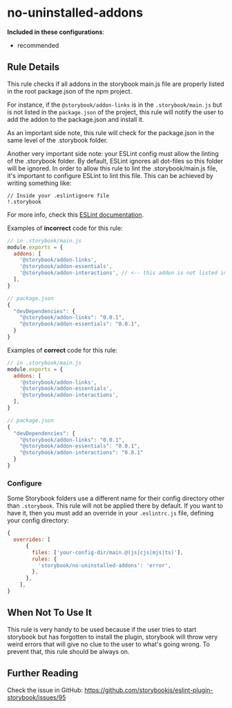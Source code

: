 # no-uninstalled-addons

<!-- RULE-CATEGORIES:START -->

**Included in these configurations**: <ul><li>recommended</li></ul>

<!-- RULE-CATEGORIES:END -->

## Rule Details

This rule checks if all addons in the storybook main.js file are properly listed in the root package.json of the npm project.

For instance, if the `@storybook/addon-links` is in the `.storybook/main.js` but is not listed in the `package.json` of the project, this rule will notify the user to add the addon to the package.json and install it.

As an important side note, this rule will check for the package.json in the same level of the .storybook folder.

Another very important side note: your ESLint config must allow the linting of the .storybook folder. By default, ESLint ignores all dot-files so this folder will be ignored. In order to allow this rule to lint the .storybook/main.js file, it's important to configure ESLint to lint this file. This can be achieved by writing something like:

```
// Inside your .eslintignore file
!.storybook
```

For more info, check this [ESLint documentation](https://eslint.org/docs/latest/user-guide/configuring/ignoring-code#:~:text=In%20addition%20to,contents%2C%20are%20ignored).

Examples of **incorrect** code for this rule:

```js
// in .storybook/main.js
module.exports = {
  addons: [
    '@storybook/addon-links',
    '@storybook/addon-essentials',
    '@storybook/addon-interactions', // <-- this addon is not listed in the package.json
  ],
}

// package.json
{
  "devDependencies": {
    "@storybook/addon-links": "0.0.1",
    "@storybook/addon-essentials": "0.0.1",
  }
}
```

Examples of **correct** code for this rule:

```js
// in .storybook/main.js
module.exports = {
  addons: [
    '@storybook/addon-links',
    '@storybook/addon-essentials',
    '@storybook/addon-interactions',
  ],
}

// package.json
{
  "devDependencies": {
    "@storybook/addon-links": "0.0.1",
    "@storybook/addon-essentials": "0.0.1",
    "@storybook/addon-interactions": "0.0.1"
  }
}
```

### Configure

Some Storybook folders use a different name for their config directory other than `.storybook`. This rule will not be applied there by default. If you want to have it, then you must add an override in your `.eslintrc.js` file, defining your config directory:

```js
{
  overrides: [
      {
        files: ['your-config-dir/main.@(js|cjs|mjs|ts)'],
        rules: {
          'storybook/no-uninstalled-addons': 'error',
        },
      },
    ],
}
```

## When Not To Use It

This rule is very handy to be used because if the user tries to start storybook but has forgotten to install the plugin, storybook will throw very weird errors that will give no clue to the user to what's going wrong. To prevent that, this rule should be always on.

## Further Reading

Check the issue in GitHub: https://github.com/storybookjs/eslint-plugin-storybook/issues/95
